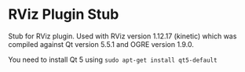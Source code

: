 RViz Plugin Stub
================
Stub for RViz plugin. Used with RViz version 1.12.17 (kinetic) which was compiled against Qt version 5.5.1 and OGRE version 1.9.0.

You need to install Qt 5 using
`sudo apt-get install qt5-default`